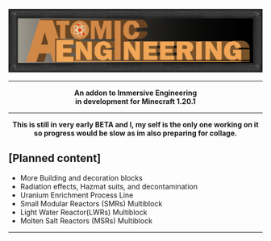 <p align="center"><img src="https://github.com/Nocturnal414/AE-AtomicEngineering/blob/master/src/main/resources/AE.png?raw=true"></p>
<hr>
<p>

**<p align="center">An addon to Immersive Engineering<br/>
in development for Minecraft 1.20.1**

<hr>
<p>

**<p align="center">This is still in very early BETA and I, my self is the 
only one working on it so progress would be slow as im also preparing for collage.**

  ## [Planned content]
 - More Building and decoration blocks
 - Radiation effects, Hazmat suits, and decontamination
 - Uranium Enrichment Process Line
 - Small Modular Reactors (SMRs) Multiblock
 - Light Water Reactor(LWRs) Multiblock
 - Molten Salt Reactors (MSRs) Multiblock

</p>
<hr>
